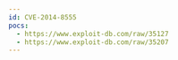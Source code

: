 ```yaml
---
id: CVE-2014-8555
pocs:
  - https://www.exploit-db.com/raw/35127
  - https://www.exploit-db.com/raw/35207
---
```

